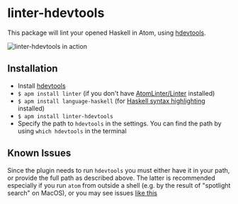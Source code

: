 # linter-hdevtools

This package will lint your opened Haskell in Atom, using [hdevtools](https://hackage.haskell.org/package/hdevtools).

![linter-hdevtools in action](https://raw.githubusercontent.com/ranjitjhala/linter-hdevtools/master/screenshot.png)


## Installation

* Install [hdevtools](https://hackage.haskell.org/package/hdevtools)
* `$ apm install linter` (if you don't have [AtomLinter/Linter](https://github.com/AtomLinter/Linter) installed)
* `$ apm install language-haskell` (for [Haskell syntax highlighting](https://github.com/jroesch/language-haskell) installed)
* `$ apm install linter-hdevtools`
* Specify the path to `hdevtools` in the settings.  You can find the path by using `which hdevtools` in the terminal

## Known Issues

Since the plugin needs to run `hdevtools` you must either have it in your path, or provide the full 
path as described above. The latter is recommended especially if you run `atom` from outside a shell 
(e.g. by the result of "spotlight search" on MacOS), or you may see issues [like this](issues/3)
